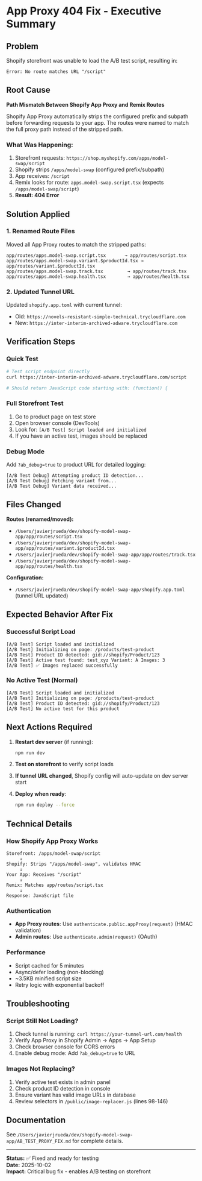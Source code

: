 # App Proxy 404 Fix - Executive Summary

## Problem
Shopify storefront was unable to load the A/B test script, resulting in:
```
Error: No route matches URL "/script"
```

## Root Cause
**Path Mismatch Between Shopify App Proxy and Remix Routes**

Shopify App Proxy automatically strips the configured prefix and subpath before forwarding requests to your app. The routes were named to match the full proxy path instead of the stripped path.

### What Was Happening:
1. Storefront requests: `https://shop.myshopify.com/apps/model-swap/script`
2. Shopify strips `/apps/model-swap` (configured prefix/subpath)
3. App receives: `/script`
4. Remix looks for route: `apps.model-swap.script.tsx` (expects `/apps/model-swap/script`)
5. **Result: 404 Error**

## Solution Applied

### 1. Renamed Route Files
Moved all App Proxy routes to match the stripped paths:

```
app/routes/apps.model-swap.script.tsx       → app/routes/script.tsx
app/routes/apps.model-swap.variant.$productId.tsx → app/routes/variant.$productId.tsx
app/routes/apps.model-swap.track.tsx         → app/routes/track.tsx
app/routes/apps.model-swap.health.tsx        → app/routes/health.tsx
```

### 2. Updated Tunnel URL
Updated `shopify.app.toml` with current tunnel:
- Old: `https://novels-resistant-simple-technical.trycloudflare.com`
- New: `https://inter-interim-archived-adware.trycloudflare.com`

## Verification Steps

### Quick Test
```bash
# Test script endpoint directly
curl https://inter-interim-archived-adware.trycloudflare.com/script

# Should return JavaScript code starting with: (function() {
```

### Full Storefront Test
1. Go to product page on test store
2. Open browser console (DevTools)
3. Look for: `[A/B Test] Script loaded and initialized`
4. If you have an active test, images should be replaced

### Debug Mode
Add `?ab_debug=true` to product URL for detailed logging:
```
[A/B Test Debug] Attempting product ID detection...
[A/B Test Debug] Fetching variant from...
[A/B Test Debug] Variant data received...
```

## Files Changed

**Routes (renamed/moved):**
- `/Users/javierjrueda/dev/shopify-model-swap-app/app/routes/script.tsx`
- `/Users/javierjrueda/dev/shopify-model-swap-app/app/routes/variant.$productId.tsx`
- `/Users/javierjrueda/dev/shopify-model-swap-app/app/routes/track.tsx`
- `/Users/javierjrueda/dev/shopify-model-swap-app/app/routes/health.tsx`

**Configuration:**
- `/Users/javierjrueda/dev/shopify-model-swap-app/shopify.app.toml` (tunnel URL updated)

## Expected Behavior After Fix

### Successful Script Load
```
[A/B Test] Script loaded and initialized
[A/B Test] Initializing on page: /products/test-product
[A/B Test] Product ID detected: gid://shopify/Product/123
[A/B Test] Active test found: test_xyz Variant: A Images: 3
[A/B Test] ✅ Images replaced successfully
```

### No Active Test (Normal)
```
[A/B Test] Script loaded and initialized
[A/B Test] Initializing on page: /products/test-product
[A/B Test] Product ID detected: gid://shopify/Product/123
[A/B Test] No active test for this product
```

## Next Actions Required

1. **Restart dev server** (if running):
   ```bash
   npm run dev
   ```

2. **Test on storefront** to verify script loads

3. **If tunnel URL changed**, Shopify config will auto-update on dev server start

4. **Deploy when ready**:
   ```bash
   npm run deploy --force
   ```

## Technical Details

### How Shopify App Proxy Works
```
Storefront: /apps/model-swap/script
     ↓
Shopify: Strips "/apps/model-swap", validates HMAC
     ↓
Your App: Receives "/script"
     ↓
Remix: Matches app/routes/script.tsx
     ↓
Response: JavaScript file
```

### Authentication
- **App Proxy routes**: Use `authenticate.public.appProxy(request)` (HMAC validation)
- **Admin routes**: Use `authenticate.admin(request)` (OAuth)

### Performance
- Script cached for 5 minutes
- Async/defer loading (non-blocking)
- ~3.5KB minified script size
- Retry logic with exponential backoff

## Troubleshooting

### Script Still Not Loading?
1. Check tunnel is running: `curl https://your-tunnel-url.com/health`
2. Verify App Proxy in Shopify Admin → Apps → App Setup
3. Check browser console for CORS errors
4. Enable debug mode: Add `?ab_debug=true` to URL

### Images Not Replacing?
1. Verify active test exists in admin panel
2. Check product ID detection in console
3. Ensure variant has valid image URLs in database
4. Review selectors in `/public/image-replacer.js` (lines 98-146)

## Documentation
See `/Users/javierjrueda/dev/shopify-model-swap-app/AB_TEST_PROXY_FIX.md` for complete details.

---

**Status:** ✅ Fixed and ready for testing  
**Date:** 2025-10-02  
**Impact:** Critical bug fix - enables A/B testing on storefront

